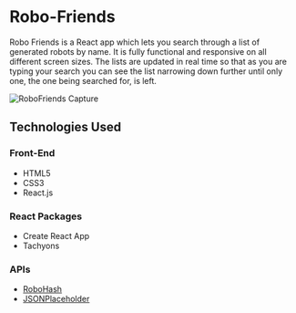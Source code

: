 # Robo-Friends

Robo Friends is a React app which lets you search through a list of generated robots by name. It is fully functional and responsive on all different screen sizes. The lists are updated in real time so that as you are typing your search you can see the list narrowing down further until only one, the one being searched for, is left. 

![RoboFriends Capture](https://i.imgur.com/jmKGp6c.jpg)


## Technologies Used

### Front-End
- HTML5
- CSS3
 - React.js

### React Packages
- Create React App
- Tachyons

### APIs
- [RoboHash](https://robohash.org/)
- [JSONPlaceholder](https://jsonplaceholder.typicode.com/)
